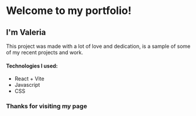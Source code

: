 # Welcome to my portfolio!

## I'm Valeria

This project was made with a lot of love and dedication, is a sample of some of my recent projects and work.

#### Technologies I used:

- React + Vite
- Javascript
- CSS

### Thanks for visiting my page
